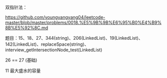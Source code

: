 双指针法：

https://github.com/youngyangyang04/leetcode-master/blob/master/problems/0018.%E5%9B%9B%E6%95%B0%E4%B9%8B%E5%92%8C.md

题目：15、18、27、344(string)、206(LinkedList)、19(LinkedList)、142(LinkedList)、replaceSpace(string)、interview_getIntersectionNode_test(LinkedList)

26 == 27 (基础)

11 最大盛水的容量